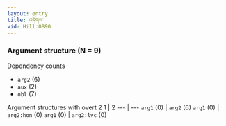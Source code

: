 ```yaml
---
layout: entry
title: འདོགས་
vid: Hill:0890
---
```

### Argument structure (N = 9)
Dependency counts
* `arg2` (6)
* `aux` (2)
* `obl` (7)


Argument structures with overt 2
1 | 2
--- | ---
`arg1` (0) | `arg2` (6)
`arg1` (0) | `arg2:hon` (0)
`arg1` (0) | `arg2:lvc` (0)
